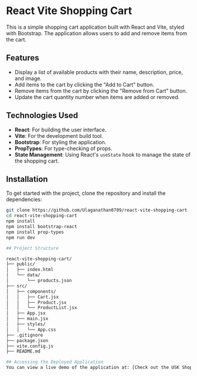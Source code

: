 # React Vite Shopping Cart

This is a simple shopping cart application built with React and Vite, styled with Bootstrap. The application allows users to add and remove items from the cart.

## Features

- Display a list of available products with their name, description, price, and image.
- Add items to the cart by clicking the "Add to Cart" button.
- Remove items from the cart by clicking the "Remove from Cart" button.
- Update the cart quantity number when items are added or removed.

## Technologies Used

- **React**: For building the user interface.
- **Vite**: For the development build tool.
- **Bootstrap**: For styling the application.
- **PropTypes**: For type-checking of props.
- **State Management**: Using React's `useState` hook to manage the state of the shopping cart.

## Installation

To get started with the project, clone the repository and install the dependencies:

```sh
git clone https://github.com/Ulaganathan0709/react-vite-shopping-cart
cd react-vite-shopping-cart
npm install
npm install bootstrap-react
npm install prop-types
npm run dev

## Project Structure

react-vite-shopping-cart/
├── public/
│   ├── index.html
│   └── data/
│       └── products.json
├── src/
│   ├── components/
│   │   ├── Cart.jsx
│   │   ├── Product.jsx
│   │   └── ProductList.jsx
│   ├── App.jsx
│   ├── main.jsx
│   ├── styles/
│   │   └── App.css
├── .gitignore
├── package.json
├── vite.config.js
├── README.md

## Accessing the Deployed Application
You can view a live demo of the application at: [Check out the USK Shopping Cart](https://uskshoppingcart.netlify.app/)>